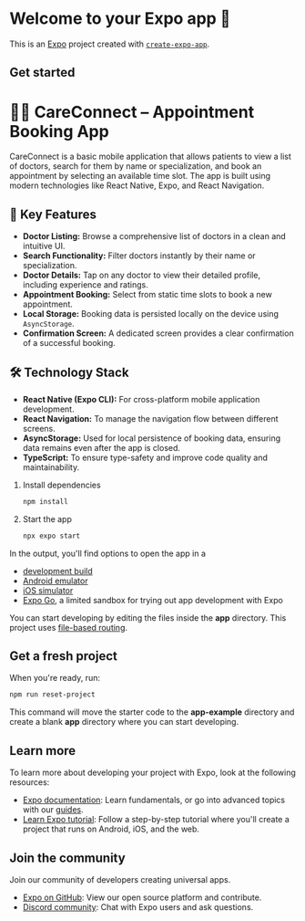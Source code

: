 # Welcome to your Expo app 👋

This is an [Expo](https://expo.dev) project created with [`create-expo-app`](https://www.npmjs.com/package/create-expo-app).

## Get started

# 👨‍⚕️ CareConnect – Appointment Booking App

CareConnect is a basic mobile application that allows patients to view a list of doctors, search for them by name or specialization, and book an appointment by selecting an available time slot. The app is built using modern technologies like React Native, Expo, and React Navigation.

## 🚀 Key Features

- **Doctor Listing:** Browse a comprehensive list of doctors in a clean and intuitive UI.
- **Search Functionality:** Filter doctors instantly by their name or specialization.
- **Doctor Details:** Tap on any doctor to view their detailed profile, including experience and ratings.
- **Appointment Booking:** Select from static time slots to book a new appointment.
- **Local Storage:** Booking data is persisted locally on the device using `AsyncStorage`.
- **Confirmation Screen:** A dedicated screen provides a clear confirmation of a successful booking.

## 🛠️ Technology Stack

- **React Native (Expo CLI):** For cross-platform mobile application development.
- **React Navigation:** To manage the navigation flow between different screens.
- **AsyncStorage:** Used for local persistence of booking data, ensuring data remains even after the app is closed.
- **TypeScript:** To ensure type-safety and improve code quality and maintainability.

1. Install dependencies

   ```bash
   npm install
   ```

2. Start the app

   ```bash
   npx expo start
   ```

In the output, you'll find options to open the app in a

- [development build](https://docs.expo.dev/develop/development-builds/introduction/)
- [Android emulator](https://docs.expo.dev/workflow/android-studio-emulator/)
- [iOS simulator](https://docs.expo.dev/workflow/ios-simulator/)
- [Expo Go](https://expo.dev/go), a limited sandbox for trying out app development with Expo

You can start developing by editing the files inside the **app** directory. This project uses [file-based routing](https://docs.expo.dev/router/introduction).

## Get a fresh project

When you're ready, run:

```bash
npm run reset-project
```

This command will move the starter code to the **app-example** directory and create a blank **app** directory where you can start developing.

## Learn more

To learn more about developing your project with Expo, look at the following resources:

- [Expo documentation](https://docs.expo.dev/): Learn fundamentals, or go into advanced topics with our [guides](https://docs.expo.dev/guides).
- [Learn Expo tutorial](https://docs.expo.dev/tutorial/introduction/): Follow a step-by-step tutorial where you'll create a project that runs on Android, iOS, and the web.

## Join the community

Join our community of developers creating universal apps.

- [Expo on GitHub](https://github.com/expo/expo): View our open source platform and contribute.
- [Discord community](https://chat.expo.dev): Chat with Expo users and ask questions.
